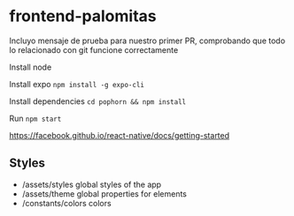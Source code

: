 # frontend-palomitas
Incluyo mensaje de prueba para nuestro primer PR, comprobando que todo lo relacionado con git funcione correctamente

Install node

Install expo `npm install -g expo-cli`

Install dependencies `cd pophorn && npm install`

Run `npm start`

https://facebook.github.io/react-native/docs/getting-started

## Styles

- /assets/styles global styles of the app
- /assets/theme global properties for elements
- /constants/colors colors

